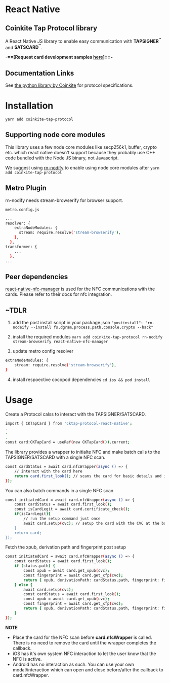 # React Native

## Coinkite Tap Protocol library

A React Native JS library to enable easy communication
with **TAPSIGNER<sup>&trade;</sup>** and **SATSCARD<sup>&trade;</sup>**.

**-==[Request card development samples [here](https://coinkite.cards/dev)]==-**

## Documentation Links

See [the python library by Coinkite](https://github.com/coinkite/coinkite-tap-proto) for protocol specifications.

# Installation

`yarn add coinkite-tap-protocol`

## Supporting node core modules

This library uses a few node core modules like secp256k1, buffer, crypto etc. which react native doesn't support because they probably use C++ code bundled with the Node JS binary, not Javascript.

We suggest using [rn-nodify](https://github.com/tradle/rn-nodeify) to enable using node core modules after `yarn add coinkite-tap-protocol`

## Metro Plugin

rn-nodify needs stream-browserify for browser support.

`metro.config.js`

```sh
...
resolver: {
    extraNodeModules: {
      stream: require.resolve('stream-browserify'),
    },
  },
transformer: {
    ...
  },
...
```

## Peer dependencies

[react-native-nfc-manager](https://github.com/revtel/react-native-nfc-manager) is used for the NFC communications with the cards. Please refer to their docs for nfc integration.

## ~TDLR

1. add the post install script in your package.json
   `"postinstall": "rn-nodeify --install fs,dgram,process,path,console,crypto --hack"`

2. install the required modules
   `yarn add coinkite-tap-protocol rn-nodify stream-browserify react-native-nfc-manager`

3. update metro config resolver

```sh
extraNodeModules: {
    stream: require.resolve('stream-browserify'),
}
```

4. install respoective cocopod dependencies
   `cd ios && pod install`


# Usage

Create a Protocol calss to interact with the TAPSIGNER/SATSCARD.
```sh
import { CKTapCard } from 'cktap-protocol-react-native';
.
.
.
const card:CKTapCard = useRef(new CKTapCard()).current;
```


The library provides a wrapper to initialte NFC and make batch calls to the TAPSIGNER/SATSCARD with a single NFC scan.
```sh
const cardStatus = await card.nfcWrapper(async () => {
    // interact with the card here
    return card.first_look(); // scans the card for basic details and initialises with it
});
```


You can also batch commands in a single NFC scan
```sh
const initiatedCard = await card.nfcWrapper(async () => {
    const cardStatus = await card.first_look();
    const isCardLegit = await card.certificate_check();
    if(isCardLegit){
        // run the setup command just once
        await card.setup(cvc); // setup the card with the CVC at the back of the card (don't forget to prompt the user to change it later)
    }
    return card;
});
```


Fetch the xpub, derivation path and fingerprint post setup
```sh
const initiatedCard = await card.nfcWrapper(async () => {
    const cardStatus = await card.first_look();
    if (status.path) {
        const xpub = await card.get_xpub(cvc);
        const fingerprint = await card.get_xfp(cvc);
        return { xpub, derivationPath: cardStatus.path, fingerprint: fingerprint.toString('hex') };
    } else {
        await card.setup(cvc);
        const cardStatus = await card.first_look();
        const xpub = await card.get_xpub(cvc);
        const fingerprint = await card.get_xfp(cvc);
        return { xpub, derivationPath: cardStatus.path, fingerprint: fingerprint.toString('hex') };
    }
});
```


**NOTE**
* Place the card for the NFC scan before **card.nfcWrapper** is called. There is no need to remove the card until the wrapper completes the callback.
* iOS has it's own system NFC interaction to let the user know that the NFC is active.
* Android has no interaction as such. You can use your own modal/interaction which can open and close before/after the callback to card.nfcWrapper.

